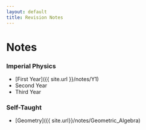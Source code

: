 ```yaml
---
layout: default
title: Revision Notes
---
```


# Notes

### Imperial Physics

- [First Year]({{ site.url }}/notes/Y1)
- Second Year
- Third Year

### Self-Taught

- [Geometry]({{ site.url}}/notes/Geometric_Algebra)
